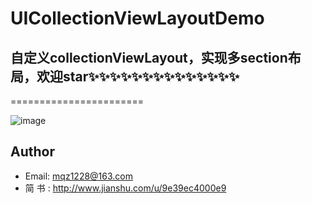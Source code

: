 # UICollectionViewLayoutDemo

## 自定义collectionViewLayout，实现多section布局，欢迎star✨✨✨✨✨✨✨✨✨✨✨✨✨✨

=======================

![image](https://github.com/MQZHot/UICollectionViewLayoutDemo/raw/master/Picture/2223.gif)


## Author

* Email: mqz1228@163.com
* 简 书 : http://www.jianshu.com/u/9e39ec4000e9
